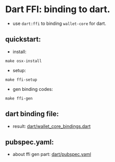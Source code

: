 # Dart FFI: binding to dart.


- use `dart:ffi` to binding `wallet-core` for dart.


## quickstart:


- install:

```
make osx-install

```

- setup:

```
make ffi-setup

```

- gen binding codes:

```
make ffi-gen
```

## dart binding file:

- result: [dart/wallet_core_bindings.dart](./dart/wallet_core_bindings.dart)


## pubspec.yaml:

- about ffi gen part: [dart/pubspec.yaml](dart/pubspec.yaml)


